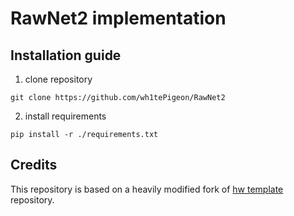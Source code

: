 # RawNet2 implementation

## Installation guide

1) clone repository
```shell
git clone https://github.com/wh1tePigeon/RawNet2
```
2) install requirements
```shell
pip install -r ./requirements.txt
```



## Credits

This repository is based on a heavily modified fork
of [hw template](https://github.com/WrathOfGrapes/asr_project_template) repository.


